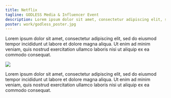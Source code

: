 ```yaml
---
title: Netflix
tagline: GODLESS Media & Influencer Event
description: Lorem ipsum dolor sit amet, consectetur adipiscing elit, sed do eiusmod tempor incididunt ut labore et dolore magna aliqua. Ut enim ad minim veniam, quis nostrud exercitation ullamco laboris nisi ut aliquip ex ea commodo consequat.
poster: work/godless_poster.jpg
---
```

<gallery images="work/godless_p1.jpg,work/godless_p2.jpg,work/godless_p3.jpg,work/godless_p4.jpg"></gallery>

<section>

Lorem ipsum dolor sit amet, consectetur adipiscing elit, sed do eiusmod tempor incididunt ut labore et dolore magna aliqua. Ut enim ad minim veniam, quis nostrud exercitation ullamco laboris nisi ut aliquip ex ea commodo consequat.

</section>

<img src="/work/godless_1.jpg"/>

<section>

Lorem ipsum dolor sit amet, consectetur adipiscing elit, sed do eiusmod tempor incididunt ut labore et dolore magna aliqua. Ut enim ad minim veniam, quis nostrud exercitation ullamco laboris nisi ut aliquip ex ea commodo consequat.

</section>
